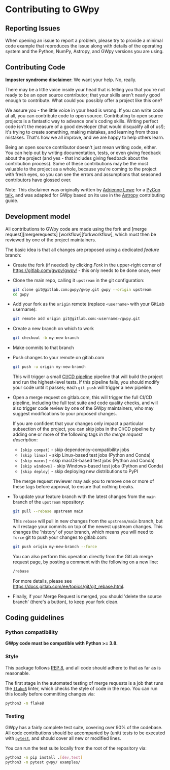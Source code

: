 # Contributing to GWpy

## Reporting Issues

When opening an issue to report a problem, please try to provide a minimal code
example that reproduces the issue along with details of the operating
system and the Python, NumPy, Astropy, and GWpy versions you are using.

## Contributing Code

**Imposter syndrome disclaimer**: We want your help. No, really.

There may be a little voice inside your head that is telling you that you're not
ready to be an open source contributor; that your skills aren't nearly good
enough to contribute. What could you possibly offer a project like this one?

We assure you - the little voice in your head is wrong. If you can write code at
all, you can contribute code to open source. Contributing to open source
projects is a fantastic way to advance one's coding skills. Writing perfect code
isn't the measure of a good developer (that would disqualify all of us!); it's
trying to create something, making mistakes, and learning from those
mistakes. That's how we all improve, and we are happy to help others learn.

Being an open source contributor doesn't just mean writing code, either. You can
help out by writing documentation, tests, or even giving feedback about the
project (and yes - that includes giving feedback about the contribution
process). Some of these contributions may be the most valuable to the project as
a whole, because you're coming to the project with fresh eyes, so you can see
the errors and assumptions that seasoned contributors have glossed over.

Note: This disclaimer was originally written by
[Adrienne Lowe](https://github.com/adriennefriend) for a
[PyCon talk](https://www.youtube.com/watch?v=6Uj746j9Heo), and was adapted for
GWpy based on its use in the [Astropy](https://github.com/astropy/astropy/)
contributing guide.

## Development model

All contributions to GWpy code are made using the
fork and [merge request][mergerequests] [workflow][forkworkflow],
which must then be reviewed by one of the project maintainers.

The basic idea is that all changes are proposed using a dedicated _feature_
branch:

-   Create the fork (if needed) by clicking _Fork_ in the upper-right corner of
  <https://gitlab.com/gwpy/gwpy/> - this only needs to be done once, ever

-   Clone the main repo, calling it `upstream` in the git configuration:

    ```bash
    git clone git@gitlab.com:gwpy/gwpy.git gwpy --origin upstream
    cd gwpy
    ```

-   Add your fork as the `origin` remote (replace `<username>` with your
    GitLab username):

    ```bash
    git remote add origin git@gitlab.com:<username>/gwpy.git
    ```

-   Create a new branch on which to work

    ```bash
    git checkout -b my-new-branch
    ```

-   Make commits to that branch

-   Push changes to your remote on gitlab.com

    ```bash
    git push -u origin my-new-branch
    ```

    This will trigger a small
    [CI/CD pipeline](https://about.gitlab.com/topics/ci-cd/) pipeline
    that will build the project and run the highest-level tests.
    If this pipeline fails, you should modify your code until it passes;
    each `git push` will trigger a new pipeline.

-   Open a merge request on gitlab.com, this will trigger the full CI/CD
    pipeline, including the full test suite and code quality checks, and will
    also trigger code review by one of the GWpy maintainers, who may suggest
    modifications to your proposed changes.

    If you are confident that your changes only impact a particular subsection
    of the project, you can skip jobs in the CI/CD pipeline by adding one or
    more of the following tags _in the merge request description_:

    - `[skip compat]` - skip dependency-compatibility jobs
    - `[skip linux]` - skip Linux-based test jobs (Python and Conda)
    - `[skip macos]` - skip macOS-based test jobs (Python and Conda)
    - `[skip windows]` - skip Windows-based test jobs (Python and Conda)
    - `[skip deploy]` - skip deploying new distributions to PyPI

    The merge request reviewer may ask you to remove one or more of these tags
    before approval, to ensure that nothing breaks.

-   To update your feature branch with the latest changes from the `main` branch
    of the `upstream` repository:

    ```bash
    git pull --rebase upstream main
    ```

    This `rebase` will pull in new changes from the `upstream/main` branch, but will
    restage your commits on top of the newest upstream changes.
    This changes the 'history' of your branch, which means you will need to `force`
    git to push your changes to gitlab.com:

    ```bash
    git push origin my-new-branch --force
    ```

    You can also perform this operation directly from the GitLab merge request page,
    by posting a comment with the following on a new line:

    ```bash
    /rebase
    ```

    For more details, please see <https://docs.gitlab.com/ee/topics/git/git_rebase.html>.

-   Finally, if your Merge Request is merged, you should 'delete the source branch'
    (there's a button), to keep your fork clean.

## Coding guidelines

### Python compatibility

**GWpy code must be compatible with Python >= 3.8.**

### Style

This package follows [PEP 8](https://www.python.org/dev/peps/pep-0008/),
and all code should adhere to that as far as is reasonable.

The first stage in the automated testing of merge requests is a job that runs
the [`flake8`](http://flake8.pycqa.org) linter, which checks the style of code
in the repo. You can run this locally before committing changes via:

```bash
python3 -m flake8
```

### Testing

GWpy has a fairly complete test suite, covering over 90% of the codebase.
All code contributions should be accompanied by (unit) tests to be executed with
[`pytest`](https://docs.pytest.org/en/latest/), and should cover
all new or modified lines.

You can run the test suite locally from the root of the repository via:

```bash
python3 -m pip install .[dev,test]
python3 -m pytest gwpy/ examples/
```
